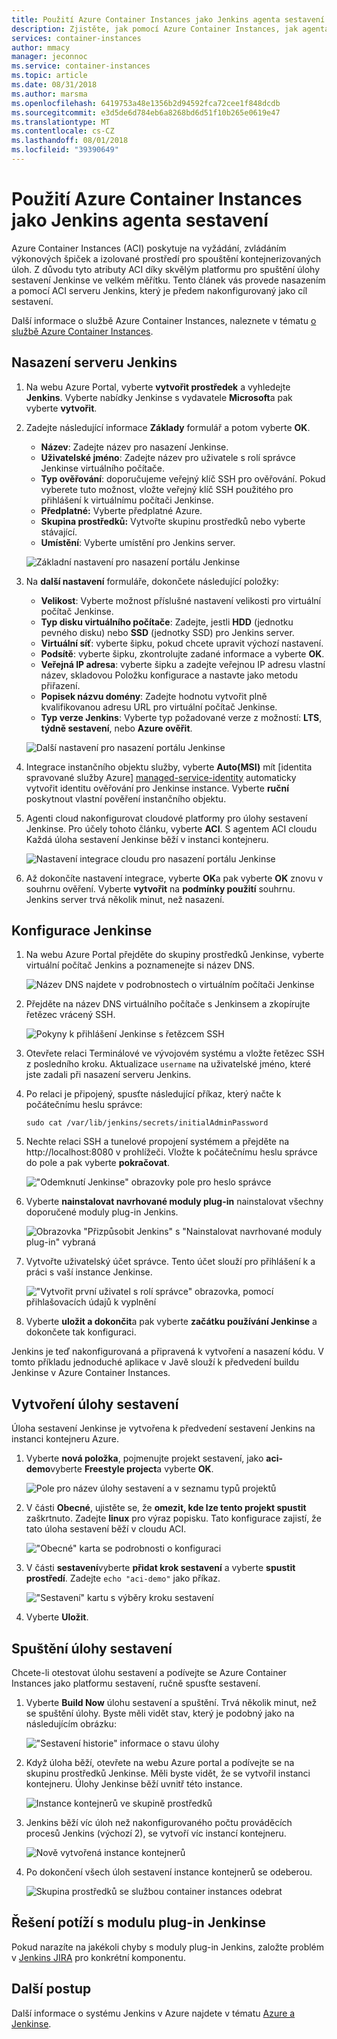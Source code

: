 ```yaml
---
title: Použití Azure Container Instances jako Jenkins agenta sestavení
description: Zjistěte, jak pomocí Azure Container Instances, jak agenta sestavení Jenkinse.
services: container-instances
author: mmacy
manager: jeconnoc
ms.service: container-instances
ms.topic: article
ms.date: 08/31/2018
ms.author: marsma
ms.openlocfilehash: 6419753a48e1356b2d94592fca72cee1f848dcdb
ms.sourcegitcommit: e3d5de6d784eb6a8268bd6d51f10b265e0619e47
ms.translationtype: MT
ms.contentlocale: cs-CZ
ms.lasthandoff: 08/01/2018
ms.locfileid: "39390649"
---
```

# <a name="use-azure-container-instances-as-a-jenkins-build-agent"></a>Použití Azure Container Instances jako Jenkins agenta sestavení

Azure Container Instances (ACI) poskytuje na vyžádání, zvládáním výkonových špiček a izolované prostředí pro spouštění kontejnerizovaných úloh. Z důvodu tyto atributy ACI díky skvělým platformu pro spuštění úlohy sestavení Jenkinse ve velkém měřítku. Tento článek vás provede nasazením a pomocí ACI serveru Jenkins, který je předem nakonfigurovaný jako cíl sestavení.

Další informace o službě Azure Container Instances, naleznete v tématu [o službě Azure Container Instances][about-aci].

## <a name="deploy-a-jenkins-server"></a>Nasazení serveru Jenkins

1. Na webu Azure Portal, vyberte **vytvořit prostředek** a vyhledejte **Jenkins**. Vyberte nabídky Jenkinse s vydavatele **Microsoft**a pak vyberte **vytvořit**.

2. Zadejte následující informace **Základy** formulář a potom vyberte **OK**.

   - **Název**: Zadejte název pro nasazení Jenkinse.
   - **Uživatelské jméno**: Zadejte název pro uživatele s rolí správce Jenkinse virtuálního počítače.
   - **Typ ověřování**: doporučujeme veřejný klíč SSH pro ověřování. Pokud vyberete tuto možnost, vložte veřejný klíč SSH použitého pro přihlášení k virtuálnímu počítači Jenkinse.
   - **Předplatné:** Vyberte předplatné Azure.
   - **Skupina prostředků:** Vytvořte skupinu prostředků nebo vyberte stávající.
   - **Umístění**: Vyberte umístění pro Jenkins server.

   ![Základní nastavení pro nasazení portálu Jenkinse](./media/container-instances-jenkins/jenkins-portal-01.png)

3. Na **další nastavení** formuláře, dokončete následující položky:

   - **Velikost**: Vyberte možnost příslušné nastavení velikosti pro virtuální počítač Jenkinse.
   - **Typ disku virtuálního počítače**: Zadejte, jestli **HDD** (jednotku pevného disku) nebo **SSD** (jednotky SSD) pro Jenkins server.
   - **Virtuální síť**: vyberte šipku, pokud chcete upravit výchozí nastavení.
   - **Podsítě**: vyberte šipku, zkontrolujte zadané informace a vyberte **OK**.
   - **Veřejná IP adresa**: vyberte šipku a zadejte veřejnou IP adresu vlastní název, skladovou Položku konfigurace a nastavte jako metodu přiřazení.
   - **Popisek názvu domény**: Zadejte hodnotu vytvořit plně kvalifikovanou adresu URL pro virtuální počítač Jenkinse.
   - **Typ verze Jenkins**: Vyberte typ požadované verze z možností: **LTS**, **týdně sestavení**, nebo **Azure ověřit**.

   ![Další nastavení pro nasazení portálu Jenkinse](./media/container-instances-jenkins/jenkins-portal-02.png)

4. Integrace instančního objektu služby, vyberte **Auto(MSI)** mít [identita spravované služby Azure] [ managed-service-identity] automaticky vytvořit identitu ověřování pro Jenkinse instance. Vyberte **ruční** poskytnout vlastní pověření instančního objektu.

5. Agenti cloud nakonfigurovat cloudové platformy pro úlohy sestavení Jenkinse. Pro účely tohoto článku, vyberte **ACI**. S agentem ACI cloudu Každá úloha sestavení Jenkinse běží v instanci kontejneru.

   ![Nastavení integrace cloudu pro nasazení portálu Jenkinse](./media/container-instances-jenkins/jenkins-portal-03.png)

6. Až dokončíte nastavení integrace, vyberte **OK**a pak vyberte **OK** znovu v souhrnu ověření. Vyberte **vytvořit** na **podmínky použití** souhrnu. Jenkins server trvá několik minut, než nasazení.

## <a name="configure-jenkins"></a>Konfigurace Jenkinse

1. Na webu Azure Portal přejděte do skupiny prostředků Jenkinse, vyberte virtuální počítač Jenkins a poznamenejte si název DNS.

   ![Název DNS najdete v podrobnostech o virtuálním počítači Jenkinse](./media/container-instances-jenkins/jenkins-portal-fqdn.png)

2. Přejděte na název DNS virtuálního počítače s Jenkinsem a zkopírujte řetězec vrácený SSH.

   ![Pokyny k přihlášení Jenkinse s řetězcem SSH](./media/container-instances-jenkins/jenkins-portal-04.png)

3. Otevřete relaci Terminálové ve vývojovém systému a vložte řetězec SSH z posledního kroku. Aktualizace `username` na uživatelské jméno, které jste zadali při nasazení serveru Jenkins.

4. Po relaci je připojený, spusťte následující příkaz, který načte k počátečnímu heslu správce:

   ```
   sudo cat /var/lib/jenkins/secrets/initialAdminPassword
   ```

5. Nechte relaci SSH a tunelové propojení systémem a přejděte na http://localhost:8080 v prohlížeči. Vložte k počátečnímu heslu správce do pole a pak vyberte **pokračovat**.

   !["Odemknutí Jenkinse" obrazovky pole pro heslo správce](./media/container-instances-jenkins/jenkins-portal-05.png)

6. Vyberte **nainstalovat navrhované moduly plug-in** nainstalovat všechny doporučené moduly plug-in Jenkins.

   ![Obrazovka "Přizpůsobit Jenkins" s "Nainstalovat navrhované moduly plug-in" vybraná](./media/container-instances-jenkins/jenkins-portal-06.png)

7. Vytvořte uživatelský účet správce. Tento účet slouží pro přihlášení k a práci s vaší instance Jenkinse.

   !["Vytvořit první uživatel s rolí správce" obrazovka, pomocí přihlašovacích údajů k vyplnění](./media/container-instances-jenkins/jenkins-portal-07.png)

8. Vyberte **uložit a dokončit**a pak vyberte **začátku používání Jenkinse** a dokončete tak konfiguraci.

Jenkins je teď nakonfigurovaná a připravená k vytvoření a nasazení kódu. V tomto příkladu jednoduché aplikace v Javě slouží k předvedení buildu Jenkinse v Azure Container Instances.

## <a name="create-a-build-job"></a>Vytvoření úlohy sestavení

Úloha sestavení Jenkinse je vytvořena k předvedení sestavení Jenkins na instanci kontejneru Azure.

1. Vyberte **nová položka**, pojmenujte projekt sestavení, jako **aci-demo**vyberte **Freestyle project**a vyberte **OK**.

   ![Pole pro název úlohy sestavení a v seznamu typů projektů](./media/container-instances-jenkins/jenkins-new-job.png)

2. V části **Obecné**, ujistěte se, že **omezit, kde lze tento projekt spustit** zaškrtnuto. Zadejte **linux** pro výraz popisku. Tato konfigurace zajistí, že tato úloha sestavení běží v cloudu ACI.

   !["Obecné" karta se podrobnosti o konfiguraci](./media/container-instances-jenkins/jenkins-job-01.png)

3. V části **sestavení**vyberte **přidat krok sestavení** a vyberte **spustit prostředí**. Zadejte `echo "aci-demo"` jako příkaz.

   !["Sestavení" kartu s výběry kroku sestavení](./media/container-instances-jenkins/jenkins-job-02.png)

5. Vyberte **Uložit**.

## <a name="run-the-build-job"></a>Spuštění úlohy sestavení

Chcete-li otestovat úlohu sestavení a podívejte se Azure Container Instances jako platformu sestavení, ručně spusťte sestavení.

1. Vyberte **Build Now** úlohu sestavení a spuštění. Trvá několik minut, než se spuštění úlohy. Byste měli vidět stav, který je podobný jako na následujícím obrázku:

   !["Sestavení historie" informace o stavu úlohy](./media/container-instances-jenkins/jenkins-job-status.png)

2. Když úloha běží, otevřete na webu Azure portal a podívejte se na skupinu prostředků Jenkinse. Měli byste vidět, že se vytvořil instanci kontejneru. Úlohy Jenkinse běží uvnitř této instance.

   ![Instance kontejnerů ve skupině prostředků](./media/container-instances-jenkins/jenkins-aci.png)

3. Jenkins běží víc úloh než nakonfigurovaného počtu prováděcích procesů Jenkins (výchozí 2), se vytvoří víc instancí kontejneru.

   ![Nově vytvořená instance kontejnerů](./media/container-instances-jenkins/jenkins-aci-multi.png)

4. Po dokončení všech úloh sestavení instance kontejnerů se odeberou.

   ![Skupina prostředků se službou container instances odebrat](./media/container-instances-jenkins/jenkins-aci-none.png)

## <a name="troubleshooting-the-jenkins-plugin"></a>Řešení potíží s modulu plug-in Jenkinse

Pokud narazíte na jakékoli chyby s moduly plug-in Jenkins, založte problém v [Jenkins JIRA](https://issues.jenkins-ci.org/) pro konkrétní komponentu.

## <a name="next-steps"></a>Další postup

Další informace o systému Jenkins v Azure najdete v tématu [Azure a Jenkinse][jenkins-azure].

<!-- LINKS - internal -->
[about-aci]: ./container-instances-overview.md
[jenkins-azure]: ../jenkins/overview.md
[managed-service-identity]: ../active-directory/managed-service-identity/overview.md